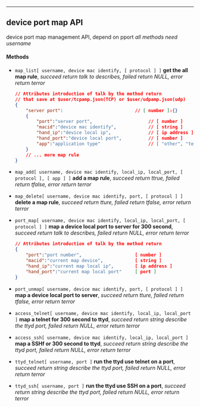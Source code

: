 
***
## device port map API
device port map management API, depend on pport
*all methods need username*

#### **Methods**

+ `map_list[ username, device mac identify, [ protocol ] ]` **get the all map rule**, *succeed return talk to describes, failed return NULL, error return terror*
    ```json
    // Attributes introduction of talk by the method return
    // that save at $user/tcpamp.json(TCP) or $user/udpamp.json(udp)
    {
        "server port":                           // [ number ]:{}
        {
            "port":"server port",                     // [ number ]
            "macid":"device mac identify",            // [ string ]
            "hand_ip":"device local ip",              // [ ip address ]
            "hand_port":"device local port",          // [ number ]
            "app":"application type"                  // [ "other", "telnet", "ssh", "http" ]
        }
        // ... more map rule
    }
    ```

+ `map_add[ username, device mac identify, local_ip, local_port, [ protocol ], [ app ] ]` **add a map rule**, *succeed return ttrue, failed return tfalse, error return terror*

+ `map_delete[ username, device mac identify, port, [ protocol ] ]` **delete a map rule**, *succeed return tture, failed return tfalse, error return terror*



+ `port_map[ username, device mac identify, local_ip, local_port, [ protocol ] ]` **map a device local port to server for 300 second**, *succeed return talk to describes, failed return NULL, error return terror*
    ```json
    // Attributes introduction of talk by the method return
    {
        "port":"port number",                    [ number ]
        "macid":"current map device",            [ string ]
        "hand_ip":"current map local ip",        [ ip address ]
        "hand_port":"current map local port"     [ port ]
    }
    ```

+ `port_unmap[ username, device mac identify, port, [ protocol ] ]` **map a device local port to server**, *succeed return tture, failed return tfalse, error return terror*



+ `access_telnet[ username, device mac identify, local_ip, local_port ]` **map a telnet for 300 second to ttyd**, *succeed return string describe the ttyd port, failed return NULL, error return terror*

+ `access_ssh[ username, device mac identify, local_ip, local_port ]` **map a SSHf or 300 second to ttyd**, *succeed return string describe the ttyd port, failed return NULL, error return terror*



+ `ttyd_telnet[ username, port ]` **run the ttyd use telnet on a port**, *succeed return string describe the ttyd port, failed return NULL, error return terror*

+ `ttyd_ssh[ username, port ]` **run the ttyd use SSH on a port**, *succeed return string describe the ttyd port, failed return NULL, error return terror*

